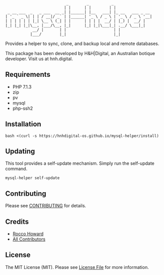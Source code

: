 
```
                           _        _          _
                          | |      | |        | |
 _ __ ___  _   _ ___  __ _| |______| |__   ___| |_ __   ___ _ __
| '_ ` _ \| | | / __|/ _` | |______| '_ \ / _ \ | '_ \ / _ \ '__|
| | | | | | |_| \__ \ (_| | |      | | | |  __/ | |_) |  __/ |
|_| |_| |_|\__, |___/\__, |_|      |_| |_|\___|_| .__/ \___|_|
            __/ |       | |                     | |
           |___/        |_|                     |_|

```

Provides a helper to sync, clone, and backup local and remote databases.

This package has been developed by H&H|Digital, an Australian botique developer. Visit us at hnh.digital.

## Requirements

* PHP 7.1.3
* zip
* pv
* mysql
* php-ssh2

## Installation

`bash <(curl -s https://hnhdigital-os.github.io/mysql-helper/install)`

## Updating

This tool provides a self-update mechanism. Simply run the self-update command.

`mysql-helper self-update`

## Contributing

Please see [CONTRIBUTING](https://github.com/hnhdigital-os/mysql-helper/blob/master/CONTRIBUTING.md) for details.

## Credits

* [Rocco Howard](https://github.com/RoccoHoward)
* [All Contributors](https://github.com/hnhdigital-os/mysql-helper/contributors)

## License

The MIT License (MIT). Please see [License File](https://github.com/hnhdigital-os/mysql-helper/blob/master/LICENSE.md) for more information.
